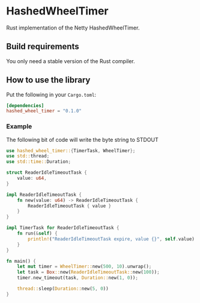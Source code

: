 # HashedWheelTimer

Rust implementation of the Netty HashedWheelTimer.

## Build requirements

You only need a stable version of the Rust compiler.

## How to use the library

Put the following in your `Cargo.toml`:

```toml
[dependencies]
hashed_wheel_timer = "0.1.0"
```

### Example

The following bit of code will write the byte string to STDOUT

```rust
use hashed_wheel_timer::{TimerTask, WheelTimer};
use std::thread;
use std::time::Duration;

struct ReaderIdleTimeoutTask {
    value: u64,
}

impl ReaderIdleTimeoutTask {
    fn new(value: u64) -> ReaderIdleTimeoutTask {
        ReaderIdleTimeoutTask { value }
    }
}

impl TimerTask for ReaderIdleTimeoutTask {
    fn run(&self) {
        println!("ReaderIdleTimeoutTask expire, value {}", self.value)
    }
}

fn main() {
    let mut timer = WheelTimer::new(500, 10).unwrap();
    let task = Box::new(ReaderIdleTimeoutTask::new(100));
    timer.new_timeout(task, Duration::new(1, 0));

    thread::sleep(Duration::new(5, 0))
}
```